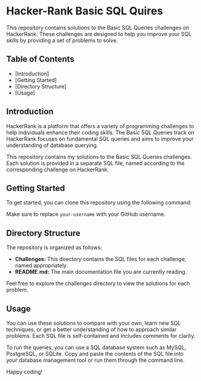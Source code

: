 # Hacker-Rank Basic SQL Quires

This repository contains solutions to the Basic SQL Queries challenges on HackerRank. These challenges are designed to help you improve your SQL skills by providing a set of problems to solve.

## Table of Contents

- [Introduction]
- [Getting Started]
- [Directory Structure]
- [Usage]

## Introduction

HackerRank is a platform that offers a variety of programming challenges to help individuals enhance their coding skills. The Basic SQL Queries track on HackerRank focuses on fundamental SQL queries and aims to improve your understanding of database querying.

This repository contains my solutions to the Basic SQL Queries challenges. Each solution is provided in a separate SQL file, named according to the corresponding challenge on HackerRank.

## Getting Started

To get started, you can clone this repository using the following command: 

Make sure to replace `your-username` with your GitHub username.

## Directory Structure

The repository is organized as follows:

- **Challenges:** This directory contains the SQL files for each challenge, named appropriately.
- **README.md:** The main documentation file you are currently reading.

Feel free to explore the challenges directory to view the solutions for each problem.

## Usage

You can use these solutions to compare with your own, learn new SQL techniques, or get a better understanding of how to approach similar problems. Each SQL file is self-contained and includes comments for clarity.

To run the queries, you can use a SQL database system such as MySQL, PostgreSQL, or SQLite. Copy and paste the contents of the SQL file into your database management tool or run them through the command line.

Happy coding!